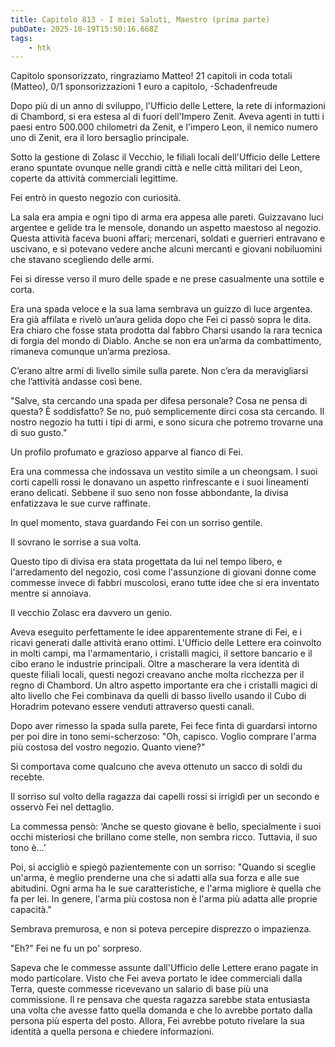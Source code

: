 ```yaml
---
title: Capitolo 813 - I miei Saluti, Maestro (prima parte)
pubDate: 2025-10-19T15:50:16.668Z
tags:
    - htk
---
```



Capitolo sponsorizzato, ringraziamo Matteo!
21 capitoli in coda totali (Matteo),
0/1 sponsorizzazioni 1 euro a capitolo,
-Schadenfreude


Dopo più di un anno di sviluppo, l'Ufficio delle Lettere, la rete di informazioni di Chambord, si era estesa al di fuori dell'Impero Zenit. Aveva agenti in tutti i paesi entro 500.000 chilometri da Zenit, e l'impero Leon, il nemico numero uno di Zenit, era il loro bersaglio principale.


Sotto la gestione di Zolasc il Vecchio, le filiali locali dell'Ufficio delle Lettere erano spuntate ovunque nelle grandi città e nelle città militari dei Leon, coperte da attività commerciali legittime.


Fei entrò in questo negozio con curiosità.


La sala era ampia e ogni tipo di arma era appesa alle pareti. Guizzavano luci argentee e gelide tra le mensole, donando un aspetto maestoso al negozio. Questa attività faceva buoni affari; mercenari, soldati e guerrieri entravano e uscivano, e si potevano vedere anche alcuni mercanti e giovani nobiluomini che stavano scegliendo delle armi.


Fei si diresse verso il muro delle spade e ne prese casualmente una sottile e corta.


Era una spada veloce e la sua lama sembrava un guizzo di luce argentea. Era già affilata e rivelò un’aura gelida dopo che Fei ci passò sopra le dita. Era chiaro che fosse stata prodotta dal fabbro Charsi usando la rara tecnica di forgia del mondo di Diablo. Anche se non era un’arma da combattimento, rimaneva comunque un’arma preziosa.


C’erano altre armi di livello simile sulla parete. Non c’era da meravigliarsi che l’attività andasse così bene.


"Salve, sta cercando una spada per difesa personale? Cosa ne pensa di questa? È soddisfatto? Se no, può semplicemente dirci cosa sta cercando. Il nostro negozio ha tutti i tipi di armi, e sono sicura che potremo trovarne una di suo gusto."


Un profilo profumato e grazioso apparve al fianco di Fei.


Era una commessa che indossava un vestito simile a un cheongsam. I suoi corti capelli rossi le donavano un aspetto rinfrescante e i suoi lineamenti erano delicati. Sebbene il suo seno non fosse abbondante, la divisa enfatizzava le sue curve raffinate.


In quel momento, stava guardando Fei con un sorriso gentile.


Il sovrano le sorrise a sua volta.


Questo tipo di divisa era stata progettata da lui nel tempo libero, e l'arredamento del negozio, così come l'assunzione di giovani donne come commesse invece di fabbri muscolosi, erano tutte idee che si era inventato mentre si annoiava.


Il vecchio Zolasc era davvero un genio.


Aveva eseguito perfettamente le idee apparentemente strane di Fei, e i ricavi generati dalle attività erano ottimi. L'Ufficio delle Lettere era coinvolto in molti campi, ma l'armamentario, i cristalli magici, il settore bancario e il cibo erano le industrie principali.
Oltre a mascherare la vera identità di queste filiali locali, questi negozi creavano anche molta ricchezza per il regno di Chambord. Un altro aspetto importante era che i cristalli magici di alto livello che Fei combinava da quelli di basso livello usando il Cubo di Horadrim potevano essere venduti attraverso questi canali.


Dopo aver rimesso la spada sulla parete, Fei fece finta di guardarsi intorno per poi dire in tono semi-scherzoso: "Oh, capisco. Voglio comprare l'arma più costosa del vostro negozio. Quanto viene?"


Si comportava come qualcuno che aveva ottenuto un sacco di soldi du recebte.


Il sorriso sul volto della ragazza dai capelli rossi si irrigidì per un secondo e osservò Fei nel dettaglio.


La commessa pensò: ‘Anche se questo giovane è bello, specialmente i suoi occhi misteriosi che brillano come stelle, non sembra ricco. Tuttavia, il suo tono è…’


Poi, si accigliò e spiegò pazientemente con un sorriso: "Quando si sceglie un'arma, è meglio prenderne una che si adatti alla sua forza e alle sue abitudini. Ogni arma ha le sue caratteristiche, e l'arma migliore è quella che fa per lei. In genere, l'arma più costosa non è l'arma più adatta alle proprie capacità."


Sembrava premurosa, e non si poteva percepire disprezzo o impazienza.


"Eh?" Fei ne fu un po' sorpreso.


Sapeva che le commesse assunte dall'Ufficio delle Lettere erano pagate in modo particolare. Visto che Fei aveva portato le idee commerciali dalla Terra, queste commesse ricevevano un salario di base più una commissione.
Il re pensava che questa ragazza sarebbe stata entusiasta una volta che avesse fatto quella domanda e che lo avrebbe portato dalla persona più esperta del posto. Allora, Fei avrebbe potuto rivelare la sua identità a quella persona e chiedere informazioni.









